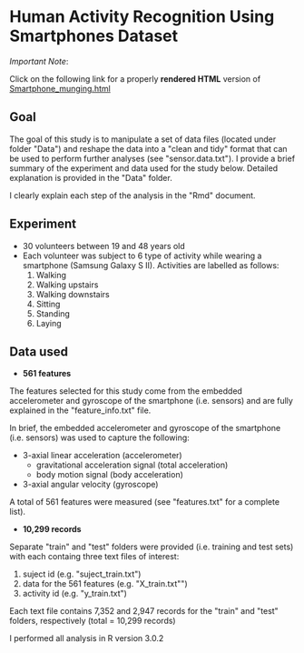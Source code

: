 Human Activity Recognition Using Smartphones Dataset
===

*Important Note*:

Click on the following link for a properly **rendered HTML** version of [Smartphone_munging.html](http://htmlpreview.github.io/?https://github.com/Prim8/Data_Analysis_R/blob/master/Smartphone_study/Smartphone_munging.html)


Goal
---
The goal of this study is to manipulate a set of data files (located under folder "Data") and reshape the data into a "clean and tidy" format that can be used to perform further analyses (see "sensor.data.txt"). I provide a brief summary of the experiment and data used for the study below. Detailed explanation is provided in the "Data" folder. 

I clearly explain each step of the analysis in the "Rmd" document. 

Experiment
---
* 30 volunteers between 19 and 48 years old
* Each volunteer was subject to 6 type of activity while wearing a smartphone (Samsung Galaxy S II). Activities are labelled as follows:
    1. Walking
    2. Walking upstairs
    3. Walking downstairs
    4. Sitting
    5. Standing
    6. Laying

Data used
---
* **561 features**

The features selected for this study come from the embedded accelerometer and gyroscope of the smartphone (i.e. sensors) and are fully explained in the "feature_info.txt" file.

In brief, the embedded accelerometer and gyroscope of the smartphone (i.e. sensors) was used to capture the following:

* 3-axial linear acceleration (accelerometer)
    * gravitational acceleration signal (total acceleration)
    * body motion signal (body acceleration)
* 3-axial angular velocity (gyroscope)

A total of 561 features were measured (see "features.txt" for a complete list).

* **10,299 records**

Separate "train" and "test" folders were provided (i.e. training and test sets) with each containg three text files of interest: 

  1. suject id (e.g. "suject_train.txt")
  2. data for the 561 features (e.g. "X_train.txt"")
  3. activity id (e.g. "y_train.txt") 
    
Each text file contains 7,352 and 2,947 records for the "train" and "test" folders, respectively (total = 10,299 records)

I performed all analysis in R version 3.0.2






